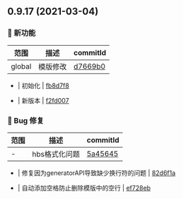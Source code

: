 ## 0.9.17 (2021-03-04)

### 🌟 新功能
范围|描述|commitId
--|--|--
 global | 模版修改 | [d7669b0](https://github.com/luoxue-victor/commitlint/commit/d7669b0)


 - | 初始化 | [fb8d7f8](https://github.com/luoxue-victor/commitlint/commit/fb8d7f8)


 - | 新版本 | [f2fd007](https://github.com/luoxue-victor/commitlint/commit/f2fd007)




### 🐛 Bug 修复
范围|描述|commitId
--|--|--
 - | hbs格式化问题 | [5a45645](https://github.com/luoxue-victor/commitlint/commit/5a45645)


 - | 修复因为generatorAPI导致缺少换行符的问题 | [82d6f1a](https://github.com/luoxue-victor/commitlint/commit/82d6f1a)


 - | 自动添加空格防止删除模版中的空行 | [ef728eb](https://github.com/luoxue-victor/commitlint/commit/ef728eb)



